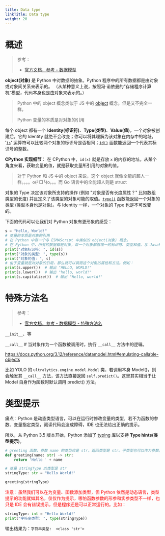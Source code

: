 ```yaml
---
title: Data type
linkTitle: Data type
weight: 20
---
```


# 概述

> 参考：
>
> - [官方文档，参考 - 数据模型](https://docs.python.org/3/reference/datamodel.html)

**object(对象)** 是 Python 中对数据的抽象。Python 程序中的所有数据都是由对象或对象间关系来表示的。 （从某种意义上说，按照冯·诺依曼的“存储程序计算机”模型，代码本身也是由对象来表示的。）

> Python 中的 object 概念类似于 JS 中的 [object](/docs/2.编程/高级编程语言/ECMAScript/JavaScript%20规范与标准库/object) 概念。但是又不完全一样。
>
> Python 变量的本质是对对象的引用

每个 object 都有一个 **Identity(标识符)**、**Type(类型)**、**Value(值)**。一个对象被创建后，它的 Identity 就绝不会改变；你可以将其理解为该对象在内存中的地址。 '[`is`](https://docs.python.org/zh-cn/3/reference/expressions.html#is)' 运算符可以比较两个对象的标识号是否相同；[`id()`](https://docs.python.org/zh-cn/3/library/functions.html#id "id") 函数能返回一个代表其标识号的整数。

**CPython 实现细节：** 在 CPython 中，`id(x)` 就是存放 `x` 的内存的地址。从某个角度来看，获取变量的值，就是获取变量所引用的对象的值。

> 对于 Python 和 JS 中的 object 来说，这个 object 就像全能的超人一样。。。。o(╯□╰)o。。。而 Go 语言中的全能超人则是 struct

对象的 Type 决定该对象所支持的操作 (例如 "对象是否有长度属性？" 比如数组类型的长度) 并且定义了该类型的对象可能的取值。[`type()`](https://docs.python.org/zh-cn/3/library/functions.html#type "type") 函数能返回一个对象的类型 (类型本身也是对象)。与 Identity 一样，一个对象的 Type 也是不可改变的。

下面的代码可以让我们对 Python 对象有更形象的感受：

```python
s = "Hello, World!"
# 变量的本质是对象的引用
# 在 Python 中有一个与 ESMAScript 中类似的 object(对象) 概念。
# 在 Python 中，所有的数据都是对象，每一个对象都有唯一的标识符、类型和值。与 JavaScript 不同的是，在 Python 中，变量本身并不拥有内存空间，它只是指向一个对象的引用。因此，我们在 Python 中声明变量时，并不需要显式地指定它的类型。
print("对象标识符: ", id(s))
print("对象的类型: ", type(s))
print("对象的值: ", s)
# 由于变量就是对对象的引用，那么就可以调用这个对象的属性和方法。例如：
print(s.upper())  # 输出 "HELLO, WORLD!"
print(s.lower())  # 输出 "hello, world!"
print(s.capitalize())  # 输出 "Hello, world!"
```

# 特殊方法名

> 参考：
>
> - [官方文档，参考 - 数据模型 - 特殊方法名](https://docs.python.org/3.12/reference/datamodel.html#special-method-names)

`__init__`、等

`__call__` # 当对象作为一个函数被调用时，执行 `__call__` 方法中的逻辑。

https://docs.python.org/3.12/reference/datamodel.html#emulating-callable-objects

比如 YOLO 的 `ultralytics.engine.model.Model` 类，若调用本身 Model()，则会触发其 `__call__` 方法，该方法直接返回 `self.predict()`。这里其实相当于让 Model 自身作为函数时默认调用 predict() 方法。

# 类型提示

痛点：Python 是动态类型语言，可以在运行时修改变量的类型，若不为函数的参数、变量指定类型，阅读代码会造成障碍，IDE 也无法给出正确的提示。

所以，从 Python 3.5 版本开始，Python 添加了 [typing](https://docs.python.org/3/library/typing.html) 库以支持 **Type hints(类型提示)**。

```python
# greeting 函数，参数 name 的类型应是 str，返回类型是 str。子类型也可以作为参数。
def greeting(name: str) -> str:
    return 'Hello ' + name

# 变量 stringType 的类型是 str
stringType: str = "Hello World!"

greeting(stringType)
```

<font color="#ff0000">注意：虽然我们可以在为变量、函数添加类型，但 Python 依然是动态语言，类型提示的功能就如其名，仅仅作为提示，哪怕函数参数的形参和实参类型不一样，也只是 IDE 会有错误提示，但是程序还是可以正常运行的。比如：</font>

```python
stringType: int = "Hello World!"
print("字符串类型: ", type(stringType))
```

输出结果为：`字符串类型:  <class 'str'>`
